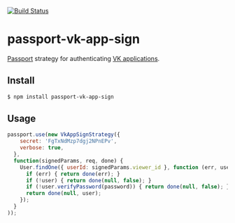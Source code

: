 [![Build Status](https://travis-ci.org/zarly/passport-vk-app-sign.svg?branch=master)](https://travis-ci.org/zarly/passport-vk-app-sign)

# passport-vk-app-sign

[Passport](http://passportjs.org/) strategy for authenticating [VK applications](https://vk.com/dev/manuals).

## Install

```bash
$ npm install passport-vk-app-sign
```

## Usage

```js
passport.use(new VkAppSignStrategy({
    secret: 'FgTxNdMzp7dgj2NPnEPv',
    verbose: true,
  },
  function(signedParams, req, done) {
    User.findOne({ userId: signedParams.viewer_id }, function (err, user) {
      if (err) { return done(err); }
      if (!user) { return done(null, false); }
      if (!user.verifyPassword(password)) { return done(null, false); }
      return done(null, user);
    });
  }
));
```
